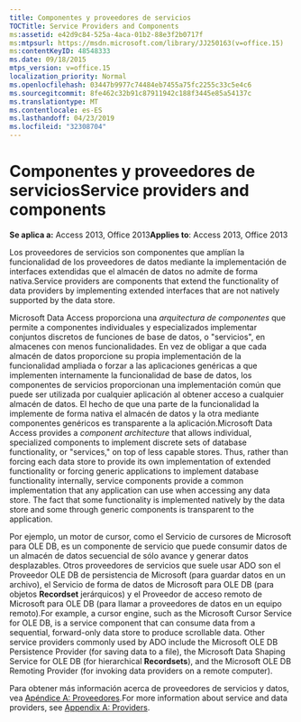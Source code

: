 ```yaml
---
title: Componentes y proveedores de servicios
TOCTitle: Service Providers and Components
ms:assetid: e42d9c84-525a-4aca-01b2-88e3f2b0717f
ms:mtpsurl: https://msdn.microsoft.com/library/JJ250163(v=office.15)
ms:contentKeyID: 48548333
ms.date: 09/18/2015
mtps_version: v=office.15
localization_priority: Normal
ms.openlocfilehash: 03447b9977c74484eb7455a75fc2255c33c5e4c6
ms.sourcegitcommit: 8fe462c32b91c87911942c188f3445e85a54137c
ms.translationtype: MT
ms.contentlocale: es-ES
ms.lasthandoff: 04/23/2019
ms.locfileid: "32308704"
---
```

# <a name="service-providers-and-components"></a><span data-ttu-id="9785c-102">Componentes y proveedores de servicios</span><span class="sxs-lookup"><span data-stu-id="9785c-102">Service providers and components</span></span>


<span data-ttu-id="9785c-103">**Se aplica a:** Access 2013, Office 2013</span><span class="sxs-lookup"><span data-stu-id="9785c-103">**Applies to**: Access 2013, Office 2013</span></span>

<span data-ttu-id="9785c-104">Los proveedores de servicios son componentes que amplían la funcionalidad de los proveedores de datos mediante la implementación de interfaces extendidas que el almacén de datos no admite de forma nativa.</span><span class="sxs-lookup"><span data-stu-id="9785c-104">Service providers are components that extend the functionality of data providers by implementing extended interfaces that are not natively supported by the data store.</span></span>

<span data-ttu-id="9785c-p101">Microsoft Data Access proporciona una *arquitectura de componentes* que permite a componentes individuales y especializados implementar conjuntos discretos de funciones de base de datos, o "servicios", en almacenes con menos funcionalidades. En vez de obligar a que cada almacén de datos proporcione su propia implementación de la funcionalidad ampliada o forzar a las aplicaciones genéricas a que implementen internamente la funcionalidad de base de datos, los componentes de servicios proporcionan una implementación común que puede ser utilizada por cualquier aplicación al obtener acceso a cualquier almacén de datos. El hecho de que una parte de la funcionalidad la implemente de forma nativa el almacén de datos y la otra mediante componentes genéricos es transparente a la aplicación.</span><span class="sxs-lookup"><span data-stu-id="9785c-p101">Microsoft Data Access provides a *component architecture* that allows individual, specialized components to implement discrete sets of database functionality, or "services," on top of less capable stores. Thus, rather than forcing each data store to provide its own implementation of extended functionality or forcing generic applications to implement database functionality internally, service components provide a common implementation that any application can use when accessing any data store. The fact that some functionality is implemented natively by the data store and some through generic components is transparent to the application.</span></span>

<span data-ttu-id="9785c-p102">Por ejemplo, un motor de cursor, como el Servicio de cursores de Microsoft para OLE DB, es un componente de servicio que puede consumir datos de un almacén de datos secuencial de sólo avance y generar datos desplazables. Otros proveedores de servicios que suele usar ADO son el Proveedor OLE DB de persistencia de Microsoft (para guardar datos en un archivo), el Servicio de forma de datos de Microsoft para OLE DB (para objetos **Recordset** jerárquicos) y el Proveedor de acceso remoto de Microsoft para OLE DB (para llamar a proveedores de datos en un equipo remoto).</span><span class="sxs-lookup"><span data-stu-id="9785c-p102">For example, a cursor engine, such as the Microsoft Cursor Service for OLE DB, is a service component that can consume data from a sequential, forward-only data store to produce scrollable data. Other service providers commonly used by ADO include the Microsoft OLE DB Persistence Provider (for saving data to a file), the Microsoft Data Shaping Service for OLE DB (for hierarchical **Recordsets**), and the Microsoft OLE DB Remoting Provider (for invoking data providers on a remote computer).</span></span>

<span data-ttu-id="9785c-110">Para obtener más información acerca de proveedores de servicios y datos, vea [Apéndice A: Proveedores](appendix-a-providers.md).</span><span class="sxs-lookup"><span data-stu-id="9785c-110">For more information about service and data providers, see [Appendix A: Providers](appendix-a-providers.md).</span></span>

